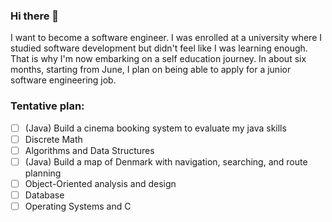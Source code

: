 ### Hi there 👋

<!--
**TKShade/TKShade** is a ✨ _special_ ✨ repository because its `README.md` (this file) appears on your GitHub profile.

Here are some ideas to get you started:

- 🔭 I’m currently working on ...
- 🌱 I’m currently learning ...
- 👯 I’m looking to collaborate on ...
- 🤔 I’m looking for help with ...
- 💬 Ask me about ...
- 📫 How to reach me: ...
- 😄 Pronouns: ...
- ⚡ Fun fact: ...
-->
I want to become a software engineer. I was enrolled at a university where I studied software development but didn't feel like I was learning enough. 
That is why I'm now embarking on a self education journey. In about six months, starting from June, I plan on being able to apply for a junior software engineering job.

### Tentative plan:

- [ ] (Java) Build a cinema booking system to evaluate my java skills
- [ ] Discrete Math
- [ ] Algorithms and Data Structures
- [ ] (Java) Build a map of Denmark with navigation, searching, and route planning
- [ ] Object-Oriented analysis and design
- [ ] Database
- [ ] Operating Systems and C

<!--![Java](https://img.shields.io/badge/Learning-Java-623ce4?style=flat-square&logo=Java&logoColor=white)--><!--taken from: https://raw.githubusercontent.com/br3ndonland/br3ndonland/main/README.md-->
<!--![Git](https://img.shields.io/badge/Learning-Git-66CDAA?style=flat-square&logo=Git&logoColor=white)-->
